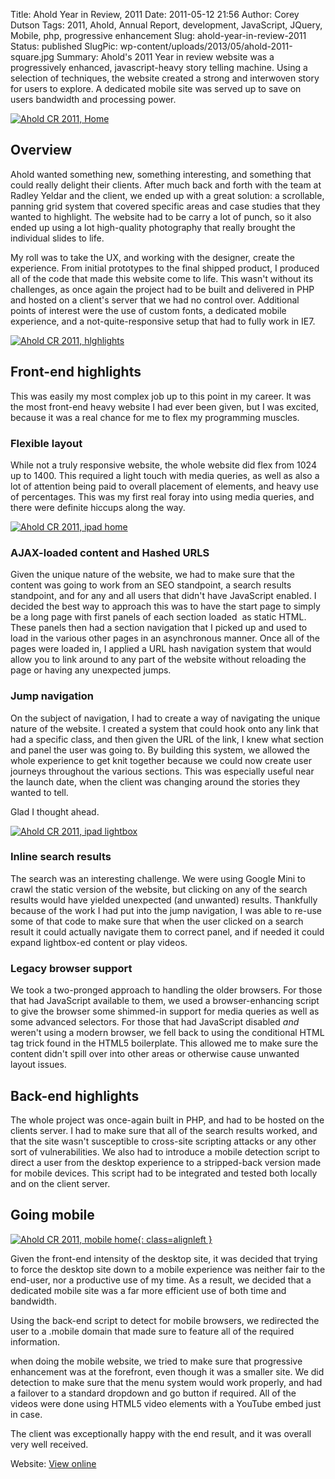 Title: Ahold Year in Review, 2011
Date: 2011-05-12 21:56
Author: Corey Dutson
Tags: 2011, Ahold, Annual Report, development, JavaScript, JQuery, Mobile, php, progressive enhancement
Slug: ahold-year-in-review-2011
Status: published
SlugPic: wp-content/uploads/2013/05/ahold-2011-square.jpg
Summary: Ahold's 2011 Year in review website was a progressively enhanced, javascript-heavy story telling machine. Using a selection of techniques, the website created a strong and interwoven story for users to explore. A dedicated mobile site was served up to save on users bandwidth and processing power.


[![Ahold CR 2011,
Home](http://wallofscribbles.com/wp-content/uploads/2013/05/ahold-mac-home.jpg)](http://wallofscribbles.com/wp-content/uploads/2013/05/ahold-mac-home.jpg)

Overview
--------

Ahold wanted something new, something interesting, and something that
could really delight their clients. After much back and forth with the
team at Radley Yeldar and the client, we ended up with a great solution:
a scrollable, panning grid system that covered specific areas and case
studies that they wanted to highlight. The website had to be carry a lot
of punch, so it also ended up using a lot high-quality photography that
really brought the individual slides to life.

My roll was to take the UX, and working with the designer, create the
experience. From initial prototypes to the final shipped product, I
produced all of the code that made this website come to life. This
wasn't without its challenges, as once again the project had to be built
and delivered in PHP and hosted on a client's server that we had no
control over. Additional points of interest were the use of custom
fonts, a dedicated mobile experience, and a not-quite-responsive setup
that had to fully work in IE7.

[![Ahold CR 2011,
hlghlights](http://wallofscribbles.com/wp-content/uploads/2013/05/ahold-mac-brands.jpg)](http://wallofscribbles.com/wp-content/uploads/2013/05/ahold-mac-brands.jpg)

Front-end highlights
--------------------

This was easily my most complex job up to this point in my career. It
was the most front-end heavy website I had ever been given, but I was
excited, because it was a real chance for me to flex my programming
muscles.

### Flexible layout

While not a truly responsive website, the whole website did flex from
1024 up to 1400. This required a light touch with media queries, as well
as also a lot of attention being paid to overall placement of elements,
and heavy use of percentages. This was my first real foray into using
media queries, and there were definite hiccups along the way.

[![Ahold CR 2011, ipad
home](http://wallofscribbles.com/wp-content/uploads/2013/05/ahold-ipad-home.jpg)](http://wallofscribbles.com/wp-content/uploads/2013/05/ahold-ipad-home.jpg)

### AJAX-loaded content and Hashed URLS

Given the unique nature of the website, we had to make sure that the
content was going to work from an SEO standpoint, a search results
standpoint, and for any and all users that didn't have JavaScript
enabled. I decided the best way to approach this was to have the start
page to simply be a long page with first panels of each section loaded
 as static HTML. These panels then had a section navigation that I
picked up and used to load in the various other pages in an asynchronous
manner. Once all of the pages were loaded in, I applied a URL hash
navigation system that would allow you to link around to any part of the
website without reloading the page or having any unexpected jumps.

### Jump navigation

On the subject of navigation, I had to create a way of navigating the
unique nature of the website. I created a system that could hook onto
any link that had a specific class, and then given the URL of the link,
I knew what section and panel the user was going to. By building this
system, we allowed the whole experience to get knit together because we
could now create user journeys throughout the various sections. This was
especially useful near the launch date, when the client was changing
around the stories they wanted to tell.

Glad I thought ahead.

[![Ahold CR 2011, ipad
lightbox](http://wallofscribbles.com/wp-content/uploads/2013/05/ahold-ipad-lightbox1.jpg)](http://wallofscribbles.com/wp-content/uploads/2013/05/ahold-ipad-lightbox1.jpg)

### Inline search results

The search was an interesting challenge. We were using Google Mini to
crawl the static version of the website, but clicking on any of the
search results would have yielded unexpected (and unwanted) results.
Thankfully because of the work I had put into the jump navigation, I was
able to re-use some of that code to make sure that when the user clicked
on a search result it could actually navigate them to correct panel, and
if needed it could expand lightbox-ed content or play videos.

### Legacy browser support

We took a two-pronged approach to handling the older browsers. For those
that had JavaScript available to them, we used a browser-enhancing
script to give the browser some shimmed-in support for media queries as
well as some advanced selectors. For those that had JavaScript
disabled *and* weren't using a modern browser, we fell back to using the
conditional HTML tag trick found in the HTML5 boilerplate. This allowed
me to make sure the content didn't spill over into other areas or
otherwise cause unwanted layout issues.

Back-end highlights
-------------------

The whole project was once-again built in PHP, and had to be hosted on
the clients server. I had to make sure that all of the search results
worked, and that the site wasn't susceptible to cross-site scripting
attacks or any other sort of vulnerabilities. We also had to introduce a
mobile detection script to direct a user from the desktop experience to
a stripped-back version made for mobile devices. This script had to be
integrated and tested both locally and on the client server.

Going mobile
------------

[![Ahold CR 2011, mobile
home](http://wallofscribbles.com/wp-content/uploads/2013/05/ahold-iphone-home1.jpg){: class=alignleft }](http://wallofscribbles.com/wp-content/uploads/2013/05/ahold-iphone-home1.jpg)

Given the front-end intensity of the desktop site, it was decided that
trying to force the desktop site down to a mobile experience was neither
fair to the end-user, nor a productive use of my time. As a result, we
decided that a dedicated mobile site was a far more efficient use of
both time and bandwidth.

Using the back-end script to detect for mobile browsers, we redirected
the user to a .mobile domain that made sure to feature all of the
required information.

when doing the mobile website, we tried to make sure that progressive
enhancement was at the forefront, even though it was a smaller site. We
did detection to make sure that the menu system would work properly, and
had a failover to a standard dropdown and go button if required. All of
the videos were done using HTML5 video elements with a YouTube embed
just in case.

The client was exceptionally happy with the end result, and it was
overall very well received.

Website: [View
online](http://2011yearreview.ahold.com "Ahold CR 2011: A Year in Review")
